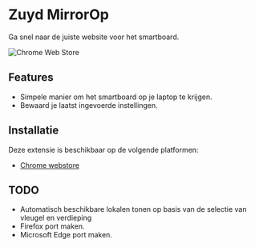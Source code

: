 # Zuyd MirrorOp

Ga snel naar de juiste website voor het smartboard.  

![Chrome Web Store](https://img.shields.io/chrome-web-store/v/cjnhfanldejdcbepeobokiciojhbbgmk?color=informational&label=Chrome%20Web%20Store)

## Features

- Simpele manier om het smartboard op je laptop te krijgen.
- Bewaard je laatst ingevoerde instellingen.

## Installatie

Deze extensie is beschikbaar op de volgende platformen:

- [Chrome webstore](https://chrome.google.com/webstore/detail/zuydop/cjnhfanldejdcbepeobokiciojhbbgmk)

## TODO

- Automatisch beschikbare lokalen tonen op basis van de selectie van vleugel en verdieping
- Firefox port maken.
- Microsoft Edge port maken.
